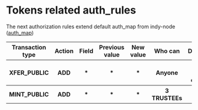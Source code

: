 # Tokens related auth_rules
The next authorization rules extend default auth_map from indy-node ([auth_map](https://github.com/hyperledger/indy-node/blob/master/docs/source/add-node.md))
<table class="tg">
  <tr>
    <th>Transaction type</th>
    <th>Action</th>
    <th>Field</th>
    <th>Previous value</th>
    <th>New value</th>
    <th>Who can</th>
    <th>Description</th>
  </tr>

  <tr>
    <th>XFER_PUBLIC</th>
    <th>ADD</th>
    <th>*</th>
    <th>*</th>
    <th>*</th>
    <th>Anyone</th>
    <th>Making payment operation</th>
  </tr>

  <tr>
    <th>MINT_PUBLIC</th>
    <th>ADD</th>
    <th>*</th>
    <th>*</th>
    <th>*</th>
    <th>3 TRUSTEEs</th>
    <th>Token's minting</th>
  </tr>
